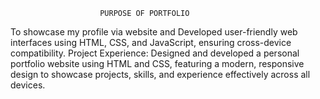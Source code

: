 						PURPOSE OF PORTFOLIO

To showcase my profile via website and Developed user-friendly web interfaces using HTML, CSS, and JavaScript, ensuring cross-device compatibility.
Project Experience: Designed and developed a personal portfolio website using HTML and CSS, featuring a modern, responsive design to showcase projects, skills, and experience effectively across all devices.
